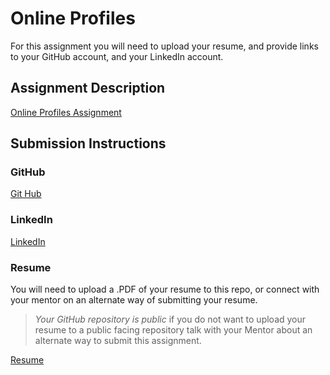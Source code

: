 # Online Profiles
For this assignment you will need to upload your resume, and provide links to your GitHub account, and your LinkedIn account.

## Assignment Description
[Online Profiles Assignment](https://education.launchcode.org/liftoff/assignments/online-profiles/)

## Submission Instructions
 
### GitHub

[Git Hub ](https://github.com/suhachakka)

### LinkedIn

[LinkedIn](linkedin.com/in/suhasini-chakka-014a2317a)

### Resume
You will need to upload a .PDF of your resume to this repo, or connect with your mentor on an alternate way of submitting your resume.

> *Your GitHub repository is public* if you do not want to upload your resume to a public facing repository talk with your Mentor about an alternate way to submit this assignment.

[Resume](file:///C:/Users/sures/OneDrive/Documents/Suhasini_Resume.pdf)

